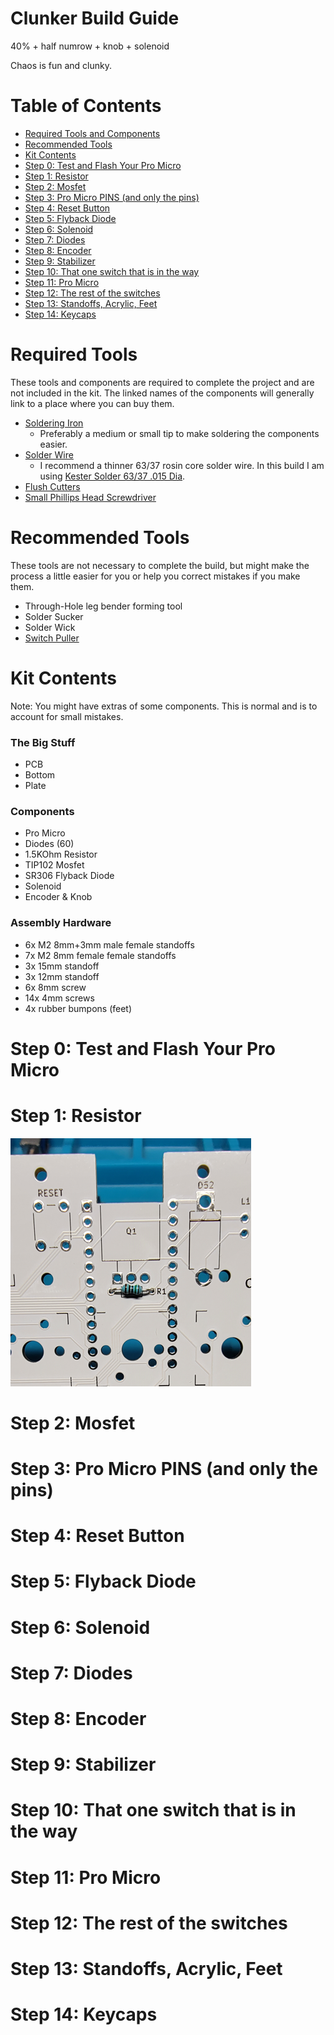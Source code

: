 # Clunker Build Guide
40% + half numrow + knob + solenoid

Chaos is fun and clunky.

# Table of Contents
- [Required Tools and Components](#required)
- [Recommended Tools](#recommended)
- [Kit Contents](#contents)
- [Step 0: Test and Flash Your Pro Micro](#step0)
- [Step 1: Resistor](#step1)
- [Step 2: Mosfet](#step2)
- [Step 3: Pro Micro PINS (and only the pins)](#step3)
- [Step 4: Reset Button](#step4)
- [Step 5: Flyback Diode](#step5)
- [Step 6: Solenoid](#step6)
- [Step 7: Diodes](#step7)
- [Step 8: Encoder](#step8)
- [Step 9: Stabilizer](#step9)
- [Step 10: That one switch that is in the way](#step10)
- [Step 11: Pro Micro](#step11)
- [Step 12: The rest of the switches](#step12)
- [Step 13: Standoffs, Acrylic, Feet](#step13)
- [Step 14: Keycaps](#step14)

<a id="required">
 
# Required Tools

These tools and components are required to complete the project and are not included in the kit. The linked names of the components will generally link to a place where you can buy them.

- [Soldering Iron](https://www.amazon.com/s?k=soldering+iron)
    - Preferably a medium or small tip to make soldering the components easier.
- [Solder Wire](https://www.amazon.com/s?k=solder+wire+63%2F37+rosin+core)
    - I recommend a thinner 63/37 rosin core solder wire. In this build I am using [Kester Solder 63/37 .015 Dia](https://www.amazon.com/gp/product/B004X4L076).
- [Flush Cutters](https://mechwild.com/product/flush-cutters/)
- [Small Phillips Head Screwdriver](https://www.amazon.com/s?k=screwdriver+kit)
 
 
<a id="recommended">
 
# Recommended Tools

These tools are not necessary to complete the build, but might make the process a little easier for you or help you correct mistakes if you make them.

- Through-Hole leg bender forming tool
- Solder Sucker
- Solder Wick
- [Switch Puller](https://mechwild.com/product/switch-puller/)

<a id="contents">

# Kit Contents

Note: You might have extras of some components. This is normal and is to account for small mistakes.

### The Big Stuff
- PCB
- Bottom
- Plate

### Components

- Pro Micro
- Diodes (60)
- 1.5KOhm Resistor
- TIP102 Mosfet
- SR306 Flyback Diode
- Solenoid
- Encoder & Knob

### Assembly Hardware

- 6x M2 8mm+3mm male female standoffs
- 7x M2 8mm female female standoffs
- 3x 15mm standoff
- 3x 12mm standoff
- 6x 8mm screw
- 14x 4mm screws
- 4x rubber bumpons (feet)

<a id="step0">

# Step 0: Test and Flash Your Pro Micro


<a id="step1">

# Step 1: Resistor
![Step 1: Resistor](pictures/steps/step1-0.png?raw=true "Step 1: Resistor")

<a id="step2">

# Step 2: Mosfet


<a id="step3">

# Step 3: Pro Micro PINS (and only the pins)


<a id="step4">

# Step 4: Reset Button


<a id="step5">

# Step 5: Flyback Diode


<a id="step6">

# Step 6: Solenoid


<a id="step7">

# Step 7: Diodes


<a id="step8">

# Step 8: Encoder


<a id="step9">

# Step 9: Stabilizer


<a id="step10">

# Step 10: That one switch that is in the way


<a id="step11">

# Step 11: Pro Micro


<a id="step12">

# Step 12: The rest of the switches


<a id="step13">

# Step 13: Standoffs, Acrylic, Feet


<a id="step14">

# Step 14: Keycaps

